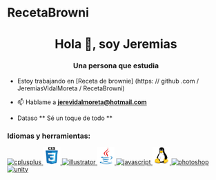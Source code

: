 # RecetaBrowni
<h1 align = "center"> Hola 👋, soy Jeremias </h1>
<h3 align = "center"> Una persona que estudia </h3>

- Estoy trabajando en [Receta de brownie] (https: // github .com / JeremiasVidalMoreta / RecetaBrowni)

- 📫 Hablame a **jerevidalmoreta@hotmail.com**

- Dataso ** Sé un toque de todo **


<h3 align = "left"> Idiomas y herramientas: </h3>
<p align = "left"> <a href="https://www.w3schools.com/cpp/" target="_blank"> <img src = "https://raw.githubusercontent.com/devicons/devicon /master/icons/cplusplus/cplusplus-original.svg "alt =" cplusplus "width =" 40 "height =" 40 "/> </a> <a href =" https://www.w3schools.com/css / "target =" _ blank "> <img src =" https://raw.githubusercontent.com/devicons/devicon/master/icons/css3/css3-original-wordmark.svg "alt =" css3 "width =" 40 "height =" 40 "/> </a> <a href="https://www.adobe.com/in/products/illustrator.html" target="_blank"> <img src =" https: // www.vectorlogo.zone / logos / adobe_illustrator / adobe_illustrator-icon.svg "alt =" illustrator "width =" 40 "height =" 40 "/> </a> <a href =" https://www.java.com "target = "_blank"> <img src = "https://raw.githubusercontent.com/devicons/devicon/master/icons/java/java-original.svg" alt = "java" width = "40" height = "40" /> </a> <a href="https://developer.mozilla.org/en-US/docs/Web/JavaScript" target="_blank"> <img src = "https: //raw.githubusercontent. com / devicons / devicon / master / icons / javascript / javascript-original.svg "alt =" javascript "width =" 40 "height =" 40 "/> </a> <a href =" https: // www.linux.org/ "target =" _ blank "> <img src =" https://raw.githubusercontent.com/devicons/devicon/master/icons/linux/linux-original.svg "alt =" linux "width =" 40 "altura =" 40 "/> </a> <a href="https://www.photoshop.com/en" target="_blank"> <img src =" https://raw.githubusercontent.com /devicons/devicon/master/icons/photoshop/photoshop-line.svg "alt =" photoshop "width =" 40 "height =" 40 "/> </a> <a href =" https://unity.com / "target =" _ blank "> <img src =" https://www.vectorlogo.zone/logos/unity3d/unity3d-icon.svg "alt =" unity "width =" 40 "height =" 40 "/> </a></p>
